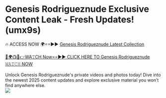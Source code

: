 # Genesis Rodrigueznude Exclusive Content Leak - Fresh Updates! (umx9s)

🔥 ACCESS NOW 🌍==►► <a href="https://tinyurl.com/yc657z5k" rel="nofollow">Genesis Rodrigueznude Latest Collection</a>
<br><br>
[🔴🌍📺📱👉WA𝚃CH Now==►► CLICK HERE TO Genesis Rodrigueznude 𝚆𝙰𝚃𝙲𝙷 NOW](https://tinyurl.com/yc657z5k)
<br><br>
Unlock Genesis Rodrigueznude's private videos and photos today! Dive into the newest 2025 content updates and explore exclusive material you won’t find anywhere else.
<br>
<a href="https://tinyurl.com/yc657z5k" rel="nofollow" data-target="animated-image.originalLink"><img src="https://camo.githubusercontent.com/8a4f000d20f83aca3bf7ec5f350d767afa0574a8a352519fd8cfa583a6f93a33/68747470733a2f2f692e696d6775722e636f6d2f644a486b345a712e676966" data-canonical-src="https://i.imgur.com/dJHk4Zq.gif" style="max-width: 100%; display: inline-block;" data-target="animated-image.originalImage"></a>
<br>

